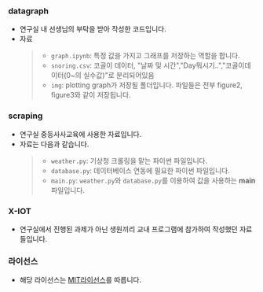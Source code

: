 ### datagraph

- 연구실 내 선생님의 부탁을 받아 작성한 코드입니다.
- 자료
  > - `graph.ipynb`: 특정 값을 가지고 그래프를 저장하는 역할을 합니다.
  > - `snoring.csv`: 코골이 데이터, "날짜 및 시간","Day뭐시기..","코골이데이터(0~의 실수값)"로 분리되어있음
  > - `img`: plotting graph가 저장될 폴더입니다. 파일들은 전부 figure2, figure3와 같이 저장됩니다.

### scraping

- 연구실 중등사사교육에 사용한 자료입니다.
- 자료는 다음과 같습니다.
  > - `weather.py`: 기상청 크롤링을 맡는 파이썬 파일입니다.
  > - `database.py`: 데이터베이스 연동에 필요한 파이썬 파일입니다.
  > - `main.py`: `weather.py`와 `database.py`를 이용하여 값을 사용하는 **main** 파일입니다.

### X-IOT

- 연구실에서 진행된 과제가 아닌 생원끼리 교내 프로그램에 참가하여 작성했던 자료들입니다.

### 라이선스

- 해당 라이선스는 [MIT라이선스](/LICENSE)를 따릅니다.
